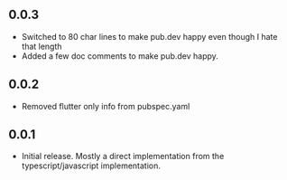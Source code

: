 ## 0.0.3
* Switched to 80 char lines to make pub.dev happy even though I hate that length
* Added a few doc comments to make pub.dev happy.

## 0.0.2
* Removed flutter only info from pubspec.yaml

## 0.0.1
* Initial release. Mostly a direct implementation from the typescript/javascript implementation.

